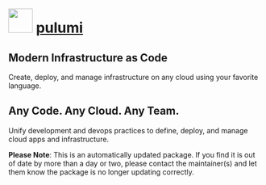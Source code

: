 ﻿# <img src="https://cdn.jsdelivr.net/gh/mkevenaar/chocolatey-packages@116020c522e58af02510bf485189c60c1fd109d4/icons/pulumi.png" width="48" height="48"/> [pulumi](https://chocolatey.org/packages/pulumi)

## Modern Infrastructure as Code

Create, deploy, and manage infrastructure on any cloud using your favorite language.

## Any Code. Any Cloud. Any Team.

Unify development and devops practices to define, deploy, and manage cloud apps and infrastructure.

**Please Note**: This is an automatically updated package. If you find it is
out of date by more than a day or two, please contact the maintainer(s) and
let them know the package is no longer updating correctly.
